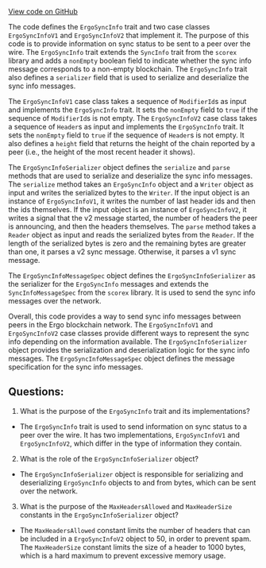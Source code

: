 [View code on GitHub](https://github.com/ergoplatform/ergo/src/main/scala/org/ergoplatform/nodeView/history/ErgoSyncInfo.scala)

The code defines the `ErgoSyncInfo` trait and two case classes `ErgoSyncInfoV1` and `ErgoSyncInfoV2` that implement it. The purpose of this code is to provide information on sync status to be sent to a peer over the wire. The `ErgoSyncInfo` trait extends the `SyncInfo` trait from the `scorex` library and adds a `nonEmpty` boolean field to indicate whether the sync info message corresponds to a non-empty blockchain. The `ErgoSyncInfo` trait also defines a `serializer` field that is used to serialize and deserialize the sync info messages.

The `ErgoSyncInfoV1` case class takes a sequence of `ModifierId`s as input and implements the `ErgoSyncInfo` trait. It sets the `nonEmpty` field to `true` if the sequence of `ModifierId`s is not empty. The `ErgoSyncInfoV2` case class takes a sequence of `Header`s as input and implements the `ErgoSyncInfo` trait. It sets the `nonEmpty` field to `true` if the sequence of `Header`s is not empty. It also defines a `height` field that returns the height of the chain reported by a peer (i.e., the height of the most recent header it shows).

The `ErgoSyncInfoSerializer` object defines the `serialize` and `parse` methods that are used to serialize and deserialize the sync info messages. The `serialize` method takes an `ErgoSyncInfo` object and a `Writer` object as input and writes the serialized bytes to the `Writer`. If the input object is an instance of `ErgoSyncInfoV1`, it writes the number of last header ids and then the ids themselves. If the input object is an instance of `ErgoSyncInfoV2`, it writes a signal that the v2 message started, the number of headers the peer is announcing, and then the headers themselves. The `parse` method takes a `Reader` object as input and reads the serialized bytes from the `Reader`. If the length of the serialized bytes is zero and the remaining bytes are greater than one, it parses a v2 sync message. Otherwise, it parses a v1 sync message.

The `ErgoSyncInfoMessageSpec` object defines the `ErgoSyncInfoSerializer` as the serializer for the `ErgoSyncInfo` messages and extends the `SyncInfoMessageSpec` from the `scorex` library. It is used to send the sync info messages over the network.

Overall, this code provides a way to send sync info messages between peers in the Ergo blockchain network. The `ErgoSyncInfoV1` and `ErgoSyncInfoV2` case classes provide different ways to represent the sync info depending on the information available. The `ErgoSyncInfoSerializer` object provides the serialization and deserialization logic for the sync info messages. The `ErgoSyncInfoMessageSpec` object defines the message specification for the sync info messages.
## Questions: 
 1. What is the purpose of the `ErgoSyncInfo` trait and its implementations?
- The `ErgoSyncInfo` trait is used to send information on sync status to a peer over the wire. It has two implementations, `ErgoSyncInfoV1` and `ErgoSyncInfoV2`, which differ in the type of information they contain.
2. What is the role of the `ErgoSyncInfoSerializer` object?
- The `ErgoSyncInfoSerializer` object is responsible for serializing and deserializing `ErgoSyncInfo` objects to and from bytes, which can be sent over the network.
3. What is the purpose of the `MaxHeadersAllowed` and `MaxHeaderSize` constants in the `ErgoSyncInfoSerializer` object?
- The `MaxHeadersAllowed` constant limits the number of headers that can be included in a `ErgoSyncInfoV2` object to 50, in order to prevent spam. The `MaxHeaderSize` constant limits the size of a header to 1000 bytes, which is a hard maximum to prevent excessive memory usage.